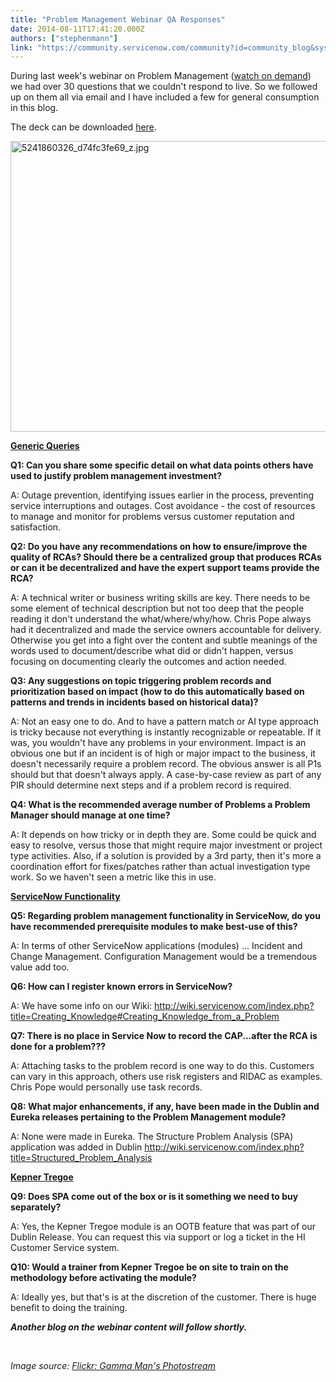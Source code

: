 ```yaml
---
title: "Problem Management Webinar QA Responses"
date: 2014-08-11T17:41:20.000Z
authors: ["stephenmann"]
link: "https://community.servicenow.com/community?id=community_blog&sys_id=407d6e29dbd0dbc01dcaf3231f9619da"
---
```

<p style="margin-bottom: .0001pt;">During last week's webinar on Problem Management (<a title="k-external-small" class="jive-link-external-small" href="http://info.servicenow.com/LP=2843" rel="nofollow" target="_blank">watch on demand</a>) we had over 30 questions that we couldn't respond to live. So we followed up on them all via email and I have included a few for general consumption in this blog.</p><p></p><p style="margin-bottom: .0001pt;">The deck can be downloaded <a title="" _jive_internal="true" data-containerid="2006" data-containertype="14" data-objectid="1700" data-objecttype="102" href="/docs/DOC-1700">here</a>.</p><p></p><p style="margin-bottom: .0001pt;"><a _jive_internal="true" href="/servlet/JiveServlet/downloadImage/38-3320-12414/5241860326_d74fc3fe69_z.jpg"><img   alt="5241860326_d74fc3fe69_z.jpg" class="image-0 jive-image" height="480" src="e22c01cedbd49f048c8ef4621f9619f5.iix" style="height: 465px; width: 620px; display: block; margin-left: auto; margin-right: auto;" width="640"/></a></p><p style="margin-bottom: .0001pt;"><span style="text-decoration: underline;"><strong>Generic Queries</strong></span></p><p></p><p style="margin-bottom: .0001pt;"><strong>Q1: Can you share some specific detail on what data points others have used to justify problem management investment?</strong></p><p style="margin-bottom: .0001pt;">A: Outage prevention, identifying issues earlier in the process, preventing service interruptions and outages. Cost avoidance - the cost of resources to manage and monitor for problems versus customer reputation and satisfaction.</p><p></p><p style="margin-bottom: .0001pt;"><strong>Q2: Do you have any recommendations on how to ensure/improve the quality of RCAs? Should there be a centralized group that produces RCAs or can it be decentralized and have the expert support teams provide the RCA?</strong></p><p style="margin-bottom: .0001pt;">A: A technical writer or business writing skills are key. There needs to be some element of technical description but not too deep that the people reading it don't understand the what/where/why/how. Chris Pope always had it decentralized and made the service owners accountable for delivery. Otherwise you get into a fight over the content and subtle meanings of the words used to document/describe what did or didn't happen, versus focusing on documenting clearly the outcomes and action needed.</p><p></p><p style="margin-bottom: .0001pt;"><strong>Q3: Any suggestions on topic triggering problem records and prioritization based on impact (how to do this automatically based on patterns and trends in incidents based on historical data)?</strong></p><p style="margin-bottom: .0001pt;">A: Not an easy one to do. And to have a pattern match or AI type approach is tricky because not everything is instantly recognizable or repeatable. If it was, you wouldn't have any problems in your environment. Impact is an obvious one but if an incident is of high or major impact to the business, it doesn't necessarily require a problem record. The obvious answer is all P1s should but that doesn't always apply. A case-by-case review as part of any PIR should determine next steps and if a problem record is required.</p><p></p><p style="margin-bottom: .0001pt;"><strong>Q4: What is the recommended average number of Problems a Problem Manager should manage at one time?</strong></p><p style="margin-bottom: .0001pt;">A: It depends on how tricky or in depth they are. Some could be quick and easy to resolve, versus those that might require major investment or project type activities. Also, if a solution is provided by a 3rd party, then it's more a coordination effort for fixes/patches rather than actual investigation type work. So we haven't seen a metric like this in use.</p><p></p><p style="margin-bottom: .0001pt;"><span style="text-decoration: underline;"><strong>ServiceNow Functionality</strong></span></p><p></p><p style="margin-bottom: .0001pt;"><strong>Q5: Regarding problem management functionality in ServiceNow, do you have recommended prerequisite modules to make best-use of this?</strong></p><p style="margin-bottom: .0001pt;">A: In terms of other ServiceNow applications (modules) ... Incident and Change Management. Configuration Management would be a tremendous value add too.</p><p></p><p style="margin-bottom: .0001pt;"><strong>Q6: How can I register known errors in ServiceNow?</strong></p><p style="margin-bottom: .0001pt;">A: We have some info on our Wiki: <a title="k-external-small" class="jive-link-external-small" href="http://wiki.servicenow.com/index.php?title=Creating_Knowledge#Creating_Knowledge_from_a_Problem" rel="nofollow" target="_blank">http://wiki.servicenow.com/index.php?title=Creating_Knowledge#Creating_Knowledge_from_a_Problem</a></p><p></p><p style="margin-bottom: .0001pt;"><strong>Q7: There is no place in Service Now to record the CAP...after the RCA is done for a problem???</strong></p><p style="margin-bottom: .0001pt;">A: Attaching tasks to the problem record is one way to do this. Customers can vary in this approach, others use risk registers and RIDAC as examples. Chris Pope would personally use task records.</p><p></p><p style="margin-bottom: .0001pt;"><strong>Q8: What major enhancements, if any, have been made in the Dublin and Eureka releases pertaining to the Problem Management module?</strong></p><p style="margin-bottom: .0001pt;">A: None were made in Eureka. The Structure Problem Analysis (SPA) application was added in Dublin <a title="k-external-small" class="jive-link-external-small" href="http://wiki.servicenow.com/index.php?title=Structured_Problem_Analysis" rel="nofollow" target="_blank">http://wiki.servicenow.com/index.php?title=Structured_Problem_Analysis</a></p><p></p><p style="margin-bottom: .0001pt;"><span style="text-decoration: underline;"><strong>Kepner Tregoe</strong></span></p><p></p><p style="margin-bottom: .0001pt;"><strong>Q9: Does SPA come out of the box or is it something we need to buy separately?</strong></p><p style="margin-bottom: .0001pt;">A: Yes, the Kepner Tregoe module is an OOTB feature that was part of our Dublin Release. You can request this via support or log a ticket in the HI Customer Service system.</p><p></p><p style="margin-bottom: .0001pt;"><strong>Q10: Would a trainer from Kepner Tregoe be on site to train on the methodology before activating the module?     </strong></p><p style="margin-bottom: .0001pt;">A: Ideally yes, but that's is at the discretion of the customer. There is huge benefit to doing the training.</p><p></p><p style="margin-bottom: .0001pt;"><strong><em>Another blog on the webinar content will follow shortly.</em></strong></p><p style="margin-bottom: .0001pt;"><strong><em><br/></em></strong></p><p style="margin-bottom: .0001pt;"><em>Image source: </em><em><a title="k-external-small" class="jive-link-external-small" href="https://www.flickr.com/photos/gammaman/" rel="nofollow" target="_blank">Flickr: Gamma Man's Photostream</a></em><strong><em> <br/></em></strong></p>
